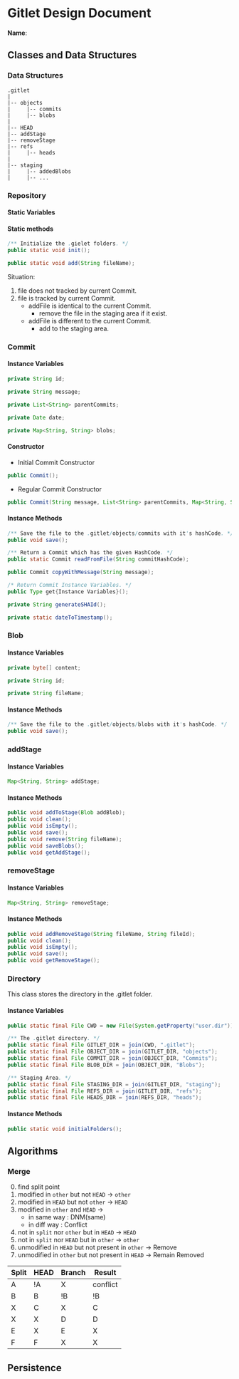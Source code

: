 # Gitlet Design Document

**Name**:

## Classes and Data Structures
### Data Structures 

```
.gitlet 
|
|-- objects 
|     |-- commits
|     |-- blobs
|
|-- HEAD
|-- addStage
|-- removeStage
|-- refs 
|     |-- heads
|
|-- staging
|     |-- addedBlobs
|     |-- ...
```

### Repository
#### Static Variables
#### Static methods
```java
/** Initialize the .gielet folders. */
public static void init();
```
```java
public static void add(String fileName);
```
Situation: 
1. file does not tracked by current Commit.
2. file is tracked by current Commit.
    - addFile is identical to the current Commit.
        - remove the file in the staging area if it exist.
    - addFile is different to the current Commit.
        - add to the staging area.


### Commit 
#### Instance Variables
```java
private String id;

private String message;

private List<String> parentCommits;

private Date date;

private Map<String, String> blobs;
```
#### Constructor
- Initial Commit Constructor
```java
public Commit();
```
- Regular Commit Constructor
```java
public Commit(String message, List<String> parentCommits, Map<String, String> blobs); 
```
#### Instance Methods
```java
/** Save the file to the .gitlet/objects/commits with it's hashCode. */
public void save();

/** Return a Commit which has the given HashCode. */
public static Commit readFromFile(String commitHashCode);

public Commit copyWithMessage(String message);

/* Return Commit Instance Variables. */
public Type get{Instance Variables}();

private String generateSHAId();

private static dateToTimestamp();
```

### Blob 
#### Instance Variables
```java
private byte[] content;

private String id;

private String fileName;
```
#### Instance Methods
```java
/** Save the file to the .gitlet/objects/blobs with it's hashCode. */
public void save();
```
### addStage 
#### Instance Variables
```java
Map<String, String> addStage;
```
#### Instance Methods
```java
public void addToStage(Blob addBlob);
public void clean();
public void isEmpty();
public void save();
public void remove(String fileName);
public void saveBlobs();
public void getAddStage();
```
### removeStage
#### Instance Variables
```java
Map<String, String> removeStage;
```
#### Instance Methods
```java
public void addRemoveStage(String fileName, String fileId);
public void clean();
public void isEmpty();
public void save();
public void getRemoveStage();
```
### Directory
This class stores the directory in the .gitlet folder.
#### Instance Variables
```java
public static final File CWD = new File(System.getProperty("user.dir"));

/** The .gitlet directory. */
public static final File GITLET_DIR = join(CWD, ".gitlet");
public static final File OBJECT_DIR = join(GITLET_DIR, "objects");
public static final File COMMIT_DIR = join(OBJECT_DIR, "Commits");
public static final File BLOB_DIR = join(OBJECT_DIR, "Blobs");

/** Staging Area. */
public static final File STAGING_DIR = join(GITLET_DIR, "staging");
public static final File REFS_DIR = join(GITLET_DIR, "refs");
public static final File HEADS_DIR = join(REFS_DIR, "heads");
```
#### Instance Methods
```java
public static void initialFolders();
```


## Algorithms

### Merge
0. find split point
1. modified in `other` but not `HEAD` -> `other`
2. modified in `HEAD` but not `other` -> `HEAD`
3. modified in `other` and `HEAD` -> 
   - in same way : DNM(same)
   - in diff way : Conflict
4. not in `split` nor `other` but in `HEAD` -> `HEAD`
5. not in `split` nor `HEAD` but in `other` -> `other`
6. unmodified in `HEAD` but not present in `other` -> Remove
7. unmodified in `other` but not present in `HEAD` -> Remain Removed


| Split | HEAD | Branch | Result   | 
|-------|------|--------|----------|
| A     | !A   | X      | conflict |
| B     | B    | !B     | !B       |
| X     | C    | X      | C        |
| X     | X    | D      | D        |
| E     | X    | E      | X        |
| F     | F    | X      | X        |





## Persistence
